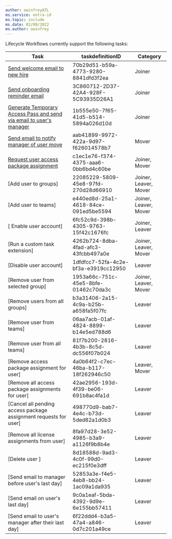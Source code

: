 ```yaml
---
author: owinfreyATL
ms.service: entra-id
ms.topic: include
ms.date: 02/09/2022
ms.author: owinfrey
---
```


<!-- This include file is referenced in the Microsoft Graph docs repo. -->

Lifecycle Workflows currently support the following tasks:

|Task  |taskdefinitionID  |Category  |
|---------|---------|---------|
| [Send welcome email to new hire](../id-governance/lifecycle-workflow-tasks.md#send-welcome-email-to-new-hire)     |   70b29d51-b59a-4773-9280-8841dfd3f2ea      | Joiner         |
| [Send onboarding reminder email](../id-governance/lifecycle-workflow-tasks.md#send-onboarding-reminder-email)   |   3C860712-2D37-42A4-928F-5C93935D26A1     | Joiner         |
| [Generate Temporary Access Pass and send via email to user's manager](../id-governance/lifecycle-workflow-tasks.md#generate-temporary-access-pass-and-send-via-email-to-users-manager)     |  1b555e50-7f65-41d5-b514-5894a026d10d       | Joiner         |
|[Send email to notify manager of user move](../id-governance/lifecycle-workflow-tasks.md#send-email-to-notify-manager-of-user-move)     |  aab41899-9972-422a-9d97-f626014578b7       | Mover         |
| [Request user access package assignment](../id-governance/lifecycle-workflow-tasks.md#request-user-access-package-assignment)     |  c1ec1e76-f374-4375-aaa6-0bb6bd4c60be       | Joiner, Mover         |
| [Add user to groups]     |    22085229-5809-45e8-97fd-270d28d66910     | Joiner, Leaver, Mover
| [Add user to teams]      |  e440ed8d-25a1-4618-84ce-091ed5be5594       | Joiner, Leaver, Mover
|[ Enable user account]     |    6fc52c9d-398b-4305-9763-15f42c1676fc     | Joiner, Leaver
| [Run a custom task extension]    |    4262b724-8dba-4fad-afc3-43fcbb497a0e    | Joiner, Leaver, Mover
| [Disable user account]     |   1dfdfcc7-52fa-4c2e-bf3a-e3919cc12950      | Leaver
| [Remove user from selected group]     |   1953a66c-751c-45e5-8bfe-01462c70da3c      | Joiner, Leaver, Mover
| [Remove users from all groups]     |    b3a31406-2a15-4c9a-b25b-a658fa5f07fc     | Leaver
| [Remove user from teams]    |    06aa7acb-01af-4824-8899-b14e5ed788d6     | Leaver        |
| [Remove user from all teams]     |    81f7b200-2816-4b3b-8c5d-dc556f07b024     | Leaver        |
| [Remove access package assignment for user]     |    4a0b64f2-c7ec-46ba-b117-18f262946c50     | Leaver, Mover        |
| [Remove all access package assignments for user]     |    42ae2956-193d-4f39-be06-691b8ac4fa1d     | Leaver        |
| [Cancel all pending access package assignment requests for user]     |    498770d9-bab7-4e4c-b73d-5ded82a1d0b3    | Leaver        |
| [Remove all license assignments from user]     | 8fa97d28-3e52-4985-b3a9-a1126f9b8b4e         | Leaver
| [Delete user ]   |    8d18588d-9ad3-4c0f-99d0-ec215f0e3dff     | Leaver         |
| [Send email to manager before user's last day]    |    52853a3e-f4e5-4eb8-bb24-1ac09a1da935     | Leaver         |
| [Send email on user's last day]    |    9c0a1eaf-5bda-4392-9d9e-6e155bb57411     | Leaver         |
| [Send email to user's manager after their last day]    |    6f22ddd4-b3a5-47a4-a846-0d7c201a49ce     | Leaver         |

<!-- These links are broken and the reference are unclear. I removed from the live site:

|[Send welcome email to new hire](~/articles/active-directory/governance/lifecycle-workflow-tasks.md#send-welcome-email-to-new-hire)     |   70b29d51-b59a-4773-9280-8841dfd3f2ea      | Joiner         |
|[Send onboarding reminder email](~/articles/active-directory/governance/lifecycle-workflow-tasks.md#send-onboarding-reminder-email)     |   3C860712-2D37-42A4-928F-5C93935D26A1     | Joiner         |
|[Generate Temporary Access Pass and send via email to user's manager](~/articles/active-directory/governance/lifecycle-workflow-tasks.md#generate-temporary-access-pass-and-send-via-email-to-users-manager)     |  1b555e50-7f65-41d5-b514-5894a026d10d       | Joiner         |
|[Send email to notify manager of user move](~/articles/active-directory/governance/lifecycle-workflow-tasks.md#send-email-to-notify-manager-of-user-move)     |  aab41899-9972-422a-9d97-f626014578b7       | Mover         |
|[Request user access package assignment](~/articles/active-directory/governance/lifecycle-workflow-tasks.md#request-user-access-package-assignment)     |  c1ec1e76-f374-4375-aaa6-0bb6bd4c60be       | Joiner, Mover         |
|[Add user to groups](~/articles/active-directory/governance/lifecycle-workflow-tasks.md#add-user-to-groups)     |    22085229-5809-45e8-97fd-270d28d66910     | Joiner, Leaver, Mover
|[Add user to teams](~/articles/active-directory/governance/lifecycle-workflow-tasks.md#add-user-to-teams)      |  e440ed8d-25a1-4618-84ce-091ed5be5594       | Joiner, Leaver, Mover
|[Enable user account](~/articles/active-directory/governance/lifecycle-workflow-tasks.md#enable-user-account)     |    6fc52c9d-398b-4305-9763-15f42c1676fc     | Joiner, Leaver
|[Run a custom task extension](~/articles/active-directory/governance/lifecycle-workflow-tasks.md#run-a-custom-task-extension)    |    4262b724-8dba-4fad-afc3-43fcbb497a0e    | Joiner, Leaver, Mover
|[Disable user account](~/articles/active-directory/governance/lifecycle-workflow-tasks.md#disable-user-account)     |   1dfdfcc7-52fa-4c2e-bf3a-e3919cc12950      | Leaver
|[Remove user from selected group](~/articles/active-directory/governance/lifecycle-workflow-tasks.md#remove-user-from-selected-groups)     |   1953a66c-751c-45e5-8bfe-01462c70da3c      | Joiner, Leaver, Mover
|[Remove users from all groups](~/articles/active-directory/governance/lifecycle-workflow-tasks.md#remove-users-from-all-groups)     |    b3a31406-2a15-4c9a-b25b-a658fa5f07fc     | Leaver
|[Remove user from teams](~/articles/active-directory/governance/lifecycle-workflow-tasks.md#remove-user-from-teams)    |    06aa7acb-01af-4824-8899-b14e5ed788d6     | Leaver        |
|[Remove user from all teams](~/articles/active-directory/governance/lifecycle-workflow-tasks.md#remove-users-from-all-teams)     |    81f7b200-2816-4b3b-8c5d-dc556f07b024     | Leaver        |
|[Remove access package assignment for user](~/articles/active-directory/governance/lifecycle-workflow-tasks.md#remove-access-package-assignment-for-user)     |    4a0b64f2-c7ec-46ba-b117-18f262946c50     | Leaver, Mover        |
|[Remove all access package assignments for user](~/articles/active-directory/governance/lifecycle-workflow-tasks.md#remove-all-access-package-assignments-for-user)     |    42ae2956-193d-4f39-be06-691b8ac4fa1d     | Leaver        |
|[Cancel all pending access package assignment requests for user](~/articles/active-directory/governance/lifecycle-workflow-tasks.md#cancel-all-pending-access-package-assignment-requests-for-user)     |    498770d9-bab7-4e4c-b73d-5ded82a1d0b3    | Leaver        |
|[Remove all license assignments from user](~/articles/active-directory/governance/lifecycle-workflow-tasks.md#remove-all-license-assignments-from-user)     | 8fa97d28-3e52-4985-b3a9-a1126f9b8b4e         | Leaver
|[Delete user](~/articles/active-directory/governance/lifecycle-workflow-tasks.md#delete-user)    |    8d18588d-9ad3-4c0f-99d0-ec215f0e3dff     | Leaver         |
|[Send email to manager before user's last day](~/articles/active-directory/governance/lifecycle-workflow-tasks.md#send-email-to-manager-before-users-last-day)    |    52853a3e-f4e5-4eb8-bb24-1ac09a1da935     | Leaver         |
|[Send email on user's last day](~/articles/active-directory/governance/lifecycle-workflow-tasks.md#send-email-on-users-last-day)    |    9c0a1eaf-5bda-4392-9d9e-6e155bb57411     | Leaver         |
|[Send email to user's manager after their last day](~/articles/active-directory/governance/lifecycle-workflow-tasks.md#send-email-to-users-manager-after-their-last-day)    |    6f22ddd4-b3a5-47a4-a846-0d7c201a49ce     | Leaver         |

-->
